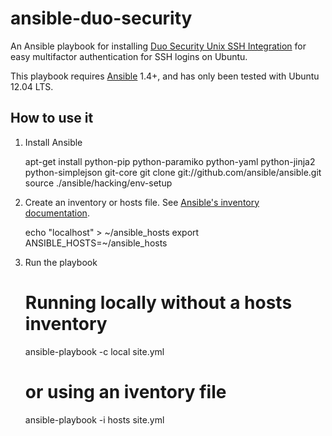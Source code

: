 ansible-duo-security
====================

An Ansible playbook for installing [Duo Security Unix SSH Integration](https://www.duosecurity.com/unix) for easy
multifactor authentication for SSH logins on Ubuntu.

This playbook requires [Ansible](http://ansibleworks.com/) 1.4+, and has only been tested with Ubuntu 12.04 LTS.

How to use it
-------------

1. Install Ansible

    apt-get install python-pip python-paramiko python-yaml python-jinja2 python-simplejson git-core
    git clone git://github.com/ansible/ansible.git
    source ./ansible/hacking/env-setup

2. Create an inventory or hosts file. See [Ansible's inventory documentation](http://www.ansibleworks.com/docs/intro_inventory.html).

    echo "localhost" > ~/ansible_hosts
    export ANSIBLE_HOSTS=~/ansible_hosts

3. Run the playbook

    # Running locally without a hosts inventory
    ansible-playbook -c local site.yml
    # or using an iventory file
    ansible-playbook -i hosts site.yml
